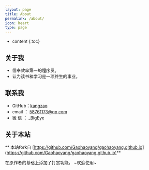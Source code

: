 ```yaml
---
layout: page
title: About
permalink: /about/
icon: heart
type: page
---
```


* content
{:toc}

## 关于我

* 信奉效率第一的程序员。
* 认为读书和学习是一项终生的事业。

## 联系我

* GitHub：[kangzao](https://github.com/kangzao)
* email ： 58761173@qq.com
* 微 信  ：    _BigEye

## 关于本站

** 本站fork自 [https://github.com/Gaohaoyang/gaohaoyang.github.io](https://github.com/Gaohaoyang/gaohaoyang.github.io)**

在原作者的基础上添加了打赏功能。
~欢迎使用~


